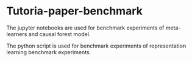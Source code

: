 # Tutoria-paper-benchmark

The jupyter notebooks are used for benchmark experiments of meta-learners and causal forest model. 

The python script is used for benchmark experiments of representation learning benchmark experiments. 
